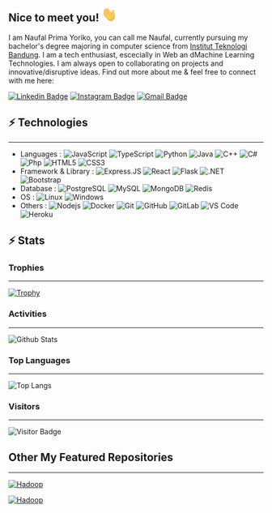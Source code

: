 ## Nice to meet you! <img src="https://raw.githubusercontent.com/primayoriko/primayoriko/master/wave.gif" width="30px">

I am Naufal Prima Yoriko, you can call me Naufal, currently pursuing my bachelor's degree majoring in computer science from [Institut Teknologi Bandung](https://itb.ac.id/). I am a tech enthusiast, escecially in Web an dMachine Learning Technologies. I am always open to collaborating on projects and innovative/disruptive ideas. Find out more about me & feel free to connect with me here:

[![Linkedin Badge](https://img.shields.io/badge/-NaufalPrimaY-blue?style=flat-square&logo=Linkedin&logoColor=white&link=https://www.linkedin.com/in/naufal-prima-yoriko-799622a8/)](https://www.linkedin.com/in/naufal-prima-yoriko-799622a8/)
[![Instagram Badge](https://img.shields.io/badge/-primayoriko-purple?style=flat-square&logo=instagram&logoColor=white&link=https://instagram.com/kanna6501/)](https://instagram.com/kanna6501)
[![Gmail Badge](https://img.shields.io/badge/-primayoriko@gmail.com-c14438?style=flat-square&logo=Gmail&logoColor=white&link=mailto:primayoriko@gmail.com)](mailto:primayoriko@gmail.com)

## ⚡ Technologies

-------

- Languages : ![JavaScript](https://img.shields.io/badge/-JavaScript-black?style=flat-square&logo=javascript) ![TypeScript](https://img.shields.io/badge/-TypeScript-007ACC?style=flat-square&logo=typescript) ![Python](https://img.shields.io/badge/-Python-black?style=flat-square&logo=Python) ![Java](https://img.shields.io/badge/-java-E34A86?style=flat-square&logo=java) ![C++](https://img.shields.io/badge/-C++-00599C?style=flat-square&logo=c) ![C#](https://img.shields.io/badge/-CSharp-00599C?style=flat-square&logo=c) ![Php](https://img.shields.io/badge/-PHP-394989?style=plastic&logo=php) ![HTML5](https://img.shields.io/badge/-HTML5-E34F26?style=flat-square&logo=html5&logoColor=white) ![CSS3](https://img.shields.io/badge/-CSS3-1572B6?style=flat-square&logo=css3)
- Framework & Library : ![Express.JS](https://img.shields.io/badge/-Express.JS-c7b198?style=plastic&logo=Express.JS) ![React](https://img.shields.io/badge/-React-black?style=flat-square&logo=react) ![Flask](https://img.shields.io/badge/-Flask-black?style=flat-square&logo=Flask) ![.NET](https://img.shields.io/badge/-ASP.NET-00599C?style=flat-square&logo=.NET) ![Bootstrap](https://img.shields.io/badge/-Bootstrap-563D7C?style=flat-square&logo=bootstrap)
- Database : ![PostgreSQL](https://img.shields.io/badge/-PostgreSQL-336791?style=flat-square&logo=postgresql) ![MySQL](https://img.shields.io/badge/-MySQL-black?style=flat-square&logo=mysql) ![MongoDB](https://img.shields.io/badge/-MongoDB-black?style=flat-square&logo=mongodb) ![Redis](https://img.shields.io/badge/-Redis-black?style=flat-square&logo=Redis)
- OS : ![Linux](https://img.shields.io/badge/-Linux-00599C?style=flat-square&logo=linux) ![Windows](https://img.shields.io/badge/-Windows-00599C?style=flat-square&logo=windows)
- Others : ![Nodejs](https://img.shields.io/badge/-Nodejs-black?style=flat-square&logo=Node.js) ![Docker](https://img.shields.io/badge/-Docker-black?style=flat-square&logo=docker) ![Git](https://img.shields.io/badge/-Git-black?style=flat-square&logo=git) ![GitHub](https://img.shields.io/badge/-GitHub-181717?style=flat-square&logo=github) ![GitLab](https://img.shields.io/badge/-GitLab-FCA121?style=flat-square&logo=gitlab) ![VS Code](https://img.shields.io/badge/-VS%20Code-007ACC?style=plastic&logo=visual-studio-code) ![Heroku](https://img.shields.io/badge/-Heroku-430098?style=flat-square&logo=heroku)
<!-- ![GraphQL](https://img.shields.io/badge/-GraphQL-E10098?style=flat-square&logo=graphql) -->
<!-- ![Amazon AWS](https://img.shields.io/badge/Amazon%20AWS-232F3E?style=flat-square&logo=amazon-aws)
![Microsoft Azure](https://img.shields.io/badge/Microsoft%20Azure-232F7E?style=flat-square&logo=microsoft-azure)
![Google Cloud](https://img.shields.io/badge/Google%20Cloud-black?style=flat-square&logo=google-cloud) -->

## ⚡ Stats

### Trophies

-------

[![Trophy](https://github-profile-trophy.vercel.app/?username=primayoriko&margin-w=15&column=7&title=MultiLanguage,Commit,Repositories,Followers)](https://github.com/ryo-ma/github-profile-trophy)

### Activities

-------

![Github Stats](https://github-readme-stats.vercel.app/api?username=primayoriko&count_private=true&show_icons=true&include_all_commits=true)

### Top Languages

-------

![Top Langs](https://github-readme-stats.vercel.app/api/top-langs/?username=primayoriko&hide=TeX&layout=compact)

<!-- [![Top Langs](https://github-readme-stats.vercel.app/api/top-langs/?username=primayoriko)](https://github.com/anuraghazra/github-readme-stats) -->

### Visitors

-------

![Visitor Badge](https://visitor-badge.laobi.icu/badge?page_id=primayoriko)

## Other My Featured Repositories

-------

[![Hadoop](https://github-readme-stats.vercel.app/api/pin/?username=primayoriko&repo=hadoop-mapreduce-demo)](https://github.com/primayoriko/hadoop-mapreduce-demo)

[![Hadoop](https://github-readme-stats.vercel.app/api/pin/?username=primayoriko&repo=hadoop-mapreduce-demo)](https://github.com/primayoriko/hadoop-mapreduce-demo)
